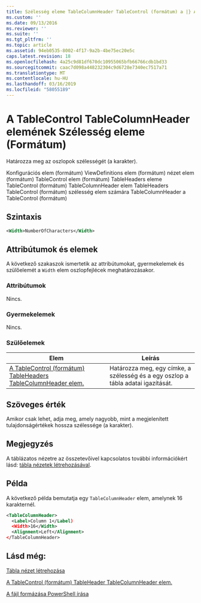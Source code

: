 ```yaml
---
title: Szélesség eleme TableColumnHeader TableControl (formátum) a |} A Microsoft Docs
ms.custom: ''
ms.date: 09/13/2016
ms.reviewer: ''
ms.suite: ''
ms.tgt_pltfrm: ''
ms.topic: article
ms.assetid: 94eb0535-8002-4f17-9a2b-4be75ec20e5c
caps.latest.revision: 18
ms.openlocfilehash: 4a25c9d81df670dc10955065bfb66766cdb1bd33
ms.sourcegitcommit: caac7d098a448232304c9d6728e7340ec7517a71
ms.translationtype: MT
ms.contentlocale: hu-HU
ms.lasthandoff: 03/16/2019
ms.locfileid: "58055189"
---
```

# <a name="width-element-for-tablecolumnheader-for-tablecontrol-format"></a>A TableControl TableColumnHeader elemének Szélesség eleme (Formátum)

Határozza meg az oszlopok szélességét (a karakter).

Konfigurációs elem (formátum) ViewDefinitions elem (formátum) nézet elem (formátum) TableControl elem (formátum) TableHeaders eleme TableControl (formátum) TableColumnHeader elem TableHeaders TableControl (formátum) szélesség elem számára TableColumnHeader a TableControl (formátum)

## <a name="syntax"></a>Szintaxis

```xml
<Width>NumberOfCharacters</Width>
```

## <a name="attributes-and-elements"></a>Attribútumok és elemek

A következő szakaszok ismertetik az attribútumokat, gyermekelemek és szülőelemét a `Width` elem oszlopfejlécek meghatározásakor.

### <a name="attributes"></a>Attribútumok

Nincs.

### <a name="child-elements"></a>Gyermekelemek

Nincs.

### <a name="parent-elements"></a>Szülőelemek

|Elem|Leírás|
|-------------|-----------------|
|[A TableControl (formátum) TableHeaders TableColumnHeader elem.](./tablecolumnheader-element-format.md)|Határozza meg, egy címke, a szélesség és a egy oszlop a tábla adatai igazítását.|

## <a name="text-value"></a>Szöveges érték

Amikor csak lehet, adja meg, amely nagyobb, mint a megjelenített tulajdonságértékek hossza szélessége (a karakter).

## <a name="remarks"></a>Megjegyzés

A táblázatos nézetre az összetevőivel kapcsolatos további információkért lásd: [tábla nézetek létrehozásával](./creating-a-table-view.md).

## <a name="example"></a>Példa

A következő példa bemutatja egy `TableColumnHeader` elem, amelynek 16 karakternél.

```xml
<TableColumnHeader>
  <Label>Column 1</Label)
  <Width>16</Width>
  <Alignment>Left</Alignment>
</TableColumnHeader>
```

## <a name="see-also"></a>Lásd még:

[Tábla nézet létrehozása](./creating-a-table-view.md)

[A TableControl (formátum) TableHeader TableColumnHeader elem.](./tablecolumnheader-element-format.md)

[A fájl formázása PowerShell írása](./writing-a-powershell-formatting-file.md)
